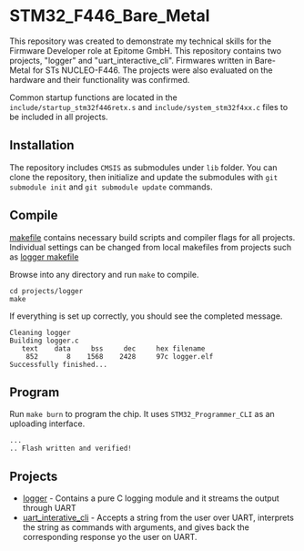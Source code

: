 # STM32_F446_Bare_Metal

This repository was created to demonstrate my technical skills for the Firmware Developer role at Epitome GmbH. This repository contains two projects, "logger" and "uart_interactive_cli". Firmwares written in Bare-Metal for STs NUCLEO-F446. The projects were also evaluated on the hardware and their functionality was confirmed.

Common startup functions are located in the `include/startup_stm32f446retx.s` and `include/system_stm32f4xx.c` files to be included in all projects.

## Installation
The repository includes `CMSIS` as submodules under `lib` folder. You can clone the repository, then initialize and update the submodules with `git submodule init` and `git submodule update` commands.

## Compile
[makefile](projects/armf4.mk) contains necessary build scripts and compiler flags for all projects. Individual settings can be changed from local makefiles from projects such as [logger makefile](projects/logger/makefile)

Browse into any directory and run `make` to compile.
```
cd projects/logger
make
```
If everything is set up correctly, you should see the completed message.
```
Cleaning logger
Building logger.c
   text    data     bss     dec     hex filename
    852	      8	   1568	   2428	    97c	logger.elf
Successfully finished...
```
## Program
Run `make burn` to program the chip. It uses `STM32_Programmer_CLI` as an uploading interface.
```
...
.. Flash written and verified!
```
## Projects

* [logger](projects/logger/) - Contains a pure C logging module and it streams the output through UART
* [uart_interative_cli](projects/uart_interative_cli/) - Accepts a string from the user over UART, interprets the string as commands with arguments, and gives back the corresponding response yo the user on UART.
